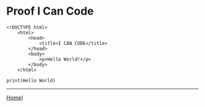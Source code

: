 <h1 id="proof-i-can-code">Proof I Can Code</h1>
<pre><code><span class="hljs-meta">&lt;!DOCTYPE html&gt;</span>
    <span class="hljs-tag">&lt;<span class="hljs-name">html</span>&gt;</span>
        <span class="hljs-tag">&lt;<span class="hljs-name">head</span>&gt;</span>
            <span class="hljs-tag">&lt;<span class="hljs-name">title</span>&gt;</span>I CAN CODE<span class="hljs-tag">&lt;/<span class="hljs-name">title</span>&gt;</span>
        <span class="hljs-tag">&lt;/<span class="hljs-name">head</span>&gt;</span>
        <span class="hljs-tag">&lt;<span class="hljs-name">body</span>&gt;</span>
            <span class="hljs-tag">&lt;<span class="hljs-name">p</span>&gt;</span>Hello World!<span class="hljs-tag">&lt;/<span class="hljs-name">p</span>&gt;</span>
        <span class="hljs-tag">&lt;/<span class="hljs-name">body</span>&gt;</span>    
    <span class="hljs-tag">&lt;/<span class="hljs-name">html</span>&gt;</span>
</code></pre><pre><code><span class="hljs-function"><span class="hljs-title">print</span><span class="hljs-params">(Hello World)</span></span>
</code></pre><hr>
<p><a href="README.md">Home</a>)</p>

